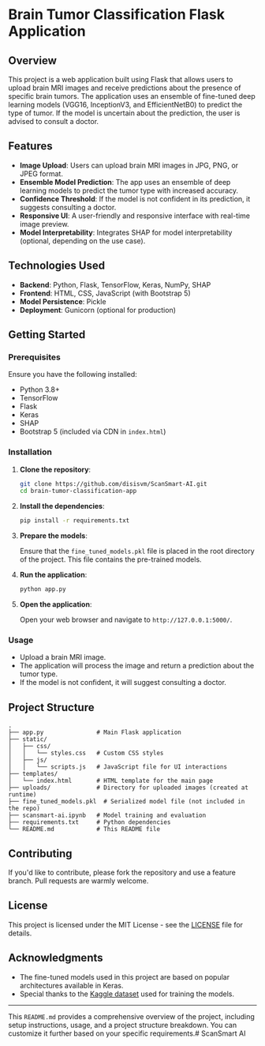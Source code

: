 # Brain Tumor Classification Flask Application

## Overview

This project is a web application built using Flask that allows users to upload brain MRI images and receive predictions about the presence of specific brain tumors. The application uses an ensemble of fine-tuned deep learning models (VGG16, InceptionV3, and EfficientNetB0) to predict the type of tumor. If the model is uncertain about the prediction, the user is advised to consult a doctor.

## Features

- **Image Upload**: Users can upload brain MRI images in JPG, PNG, or JPEG format.
- **Ensemble Model Prediction**: The app uses an ensemble of deep learning models to predict the tumor type with increased accuracy.
- **Confidence Threshold**: If the model is not confident in its prediction, it suggests consulting a doctor.
- **Responsive UI**: A user-friendly and responsive interface with real-time image preview.
- **Model Interpretability**: Integrates SHAP for model interpretability (optional, depending on the use case).

## Technologies Used

- **Backend**: Python, Flask, TensorFlow, Keras, NumPy, SHAP
- **Frontend**: HTML, CSS, JavaScript (with Bootstrap 5)
- **Model Persistence**: Pickle
- **Deployment**: Gunicorn (optional for production)

## Getting Started

### Prerequisites

Ensure you have the following installed:

- Python 3.8+
- TensorFlow
- Flask
- Keras
- SHAP
- Bootstrap 5 (included via CDN in `index.html`)

### Installation

1. **Clone the repository**:

   ```bash
   git clone https://github.com/disisvm/ScanSmart-AI.git
   cd brain-tumor-classification-app
   ```

2. **Install the dependencies**:

   ```bash
   pip install -r requirements.txt
   ```

3. **Prepare the models**:

   Ensure that the `fine_tuned_models.pkl` file is placed in the root directory of the project. This file contains the pre-trained models.

4. **Run the application**:

   ```bash
   python app.py
   ```

5. **Open the application**:

   Open your web browser and navigate to `http://127.0.0.1:5000/`.

### Usage

- Upload a brain MRI image.
- The application will process the image and return a prediction about the tumor type.
- If the model is not confident, it will suggest consulting a doctor.

## Project Structure

```
.
├── app.py               # Main Flask application
├── static/
│   ├── css/
│   │   └── styles.css   # Custom CSS styles
│   ├── js/
│   │   └── scripts.js   # JavaScript file for UI interactions
├── templates/
│   └── index.html       # HTML template for the main page
├── uploads/             # Directory for uploaded images (created at runtime)
├── fine_tuned_models.pkl  # Serialized model file (not included in the repo)
├── scansmart-ai.ipynb   # Model training and evaluation
├── requirements.txt     # Python dependencies
└── README.md            # This README file
```

## Contributing

If you'd like to contribute, please fork the repository and use a feature branch. Pull requests are warmly welcome.

## License

This project is licensed under the MIT License - see the [LICENSE](LICENSE) file for details.

## Acknowledgments

- The fine-tuned models used in this project are based on popular architectures available in Keras.
- Special thanks to the [Kaggle dataset](https://www.kaggle.com/) used for training the models.

---

This `README.md` provides a comprehensive overview of the project, including setup instructions, usage, and a project structure breakdown. You can customize it further based on your specific requirements.# ScanSmart AI
 
